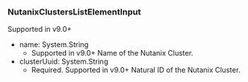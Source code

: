 ### NutanixClustersListElementInput
Supported in v9.0+

- name: System.String
  - Supported in v9.0+
      Name of the Nutanix Cluster.
- clusterUuid: System.String
  - Required. Supported in v9.0+
      Natural ID of the Nutanix Cluster.
